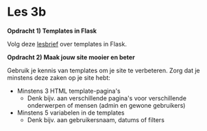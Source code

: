# Les 3b

**Opdracht 1\) Templates in Flask**

Volg deze [lesbrief](https://drive.google.com/open?id=1C_FDwr-g1kHGIeF_yxZc8RezF5j3iF1EehH_n2sLsOM) over templates in Flask.

**Opdracht 2\) Maak jouw site mooier en beter**

Gebruik je kennis van templates om je site te verbeteren. Zorg dat je minstens deze zaken op je site hebt:

* Minstens 3 HTML template-pagina's 
  * Denk bijv. aan verschillende pagina's voor verschillende onderwerpen of mensen \(admin en gewone gebruikers\)
* Minstens 5 variabelen in de templates
  * Denk bijv. aan gebruikersnaam, datums of filters



